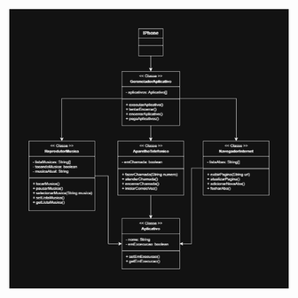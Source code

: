 <img src="https://github.com/sergio-ramon/dio-trilha-java-basico/blob/main/desafio-iphone-poo/IphoneDiagram.drawio.png">
